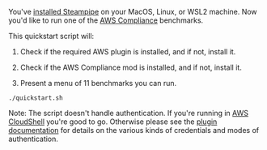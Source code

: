 You've [installed Steampipe](https://steampipe.io/downloads) on your MacOS, Linux, or WSL2 machine. Now you'd like to run one of the [AWS Compliance](https://hub.steampipe.io/mods/turbot/aws_compliance/controls/benchmark.audit_manager_control_tower) benchmarks. 

This quickstart script will:

1. Check if the required AWS plugin is installed, and if not, install it.

2. Check if the AWS Compliance mod is installed, and if not, install it.

3. Present a menu of 11 benchmarks you can run.

```
./quickstart.sh
```

Note: The script doesn't handle authentication. If you're running in [AWS CloudShell](https://dev.to/aws-builders/instantly-query-aws-with-sql-in-cloudshell-hd0) you're good to go. Otherwise please see the [plugin documentation](https://hub.steampipe.io/plugins/turbot/aws) for details on the various kinds of credentials and modes of authentication.
